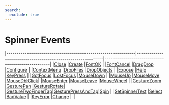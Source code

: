 ```yaml
---
search:
  exclude: true
---
```


<h1 class="heading"><span class="name">Spinner Events</span></h1>

|---------------------------------------------------------------|-------------------------------------------------------------|---------------------------------------------------|
|[Close](../methodorevents/close.md)                            |[Create](../methodorevents/create.md)                        |[FontOK](../methodorevents/fontok.md)              |
|[FontCancel](../methodorevents/fontcancel.md)                  |[DragDrop](../methodorevents/dragdrop.md)                    |[Configure](../methodorevents/configure.md)        |
|[ContextMenu](../methodorevents/contextmenu.md)                |[DropFiles](../methodorevents/dropfiles.md)                  |[DropObjects](../methodorevents/dropobjects.md)    |
|[Expose](../methodorevents/expose.md)                          |[Help](../methodorevents/help.md)                            |[KeyPress](../methodorevents/keypress.md)          |
|[GotFocus](../methodorevents/gotfocus.md)                      |[LostFocus](../methodorevents/lostfocus.md)                  |[MouseDown](../methodorevents/mousedown.md)        |
|[MouseUp](../methodorevents/mouseup.md)                        |[MouseMove](../methodorevents/mousemove.md)                  |[MouseDblClick](../methodorevents/mousedblclick.md)|
|[MouseEnter](../methodorevents/mouseenter.md)                  |[MouseLeave](../methodorevents/mouseleave.md)                |[MouseWheel](../methodorevents/mousewheel.md)      |
|[GestureZoom](../methodorevents/gesturezoom.md)                |[GesturePan](../methodorevents/gesturepan.md)                |[GestureRotate](../methodorevents/gesturerotate.md)|
|[GestureTwoFingerTap](../methodorevents/gesturetwofingertap.md)|[GesturePressAndTap](../methodorevents/gesturepressandtap.md)|[Spin](../methodorevents/spin.md)                  |
|[SetSpinnerText](../methodorevents/setspinnertext.md)          |[Select](../methodorevents/select.md)                        |[BadValue](../methodorevents/badvalue.md)          |
|[KeyError](../methodorevents/keyerror.md)                      |[Change](../methodorevents/change.md)                        |&nbsp;                                             |
